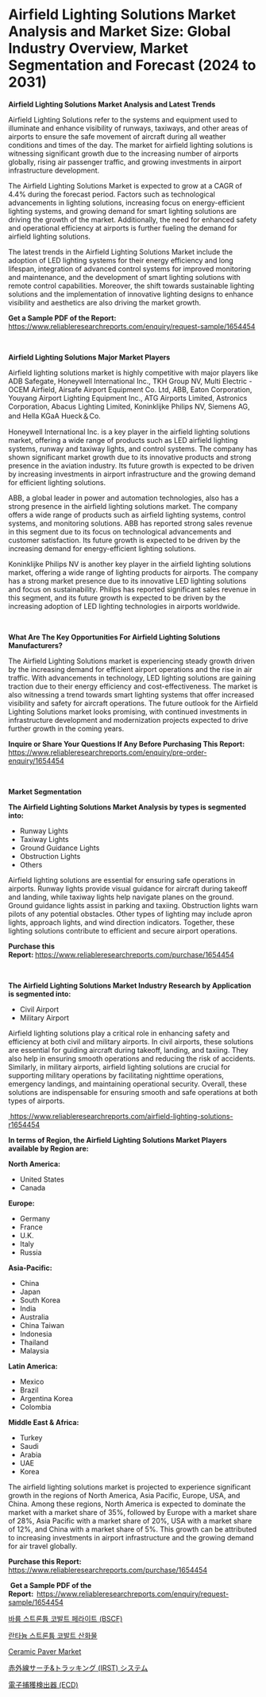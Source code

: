<p><h1>Airfield Lighting Solutions Market Analysis and Market Size: Global Industry Overview, Market Segmentation and Forecast (2024 to 2031)</h1></p><p><strong>Airfield Lighting Solutions Market Analysis and Latest Trends</strong></p>
<p><p>Airfield Lighting Solutions refer to the systems and equipment used to illuminate and enhance visibility of runways, taxiways, and other areas of airports to ensure the safe movement of aircraft during all weather conditions and times of the day. The market for airfield lighting solutions is witnessing significant growth due to the increasing number of airports globally, rising air passenger traffic, and growing investments in airport infrastructure development. </p><p>The Airfield Lighting Solutions Market is expected to grow at a CAGR of 4.4% during the forecast period. Factors such as technological advancements in lighting solutions, increasing focus on energy-efficient lighting systems, and growing demand for smart lighting solutions are driving the growth of the market. Additionally, the need for enhanced safety and operational efficiency at airports is further fueling the demand for airfield lighting solutions.</p><p>The latest trends in the Airfield Lighting Solutions Market include the adoption of LED lighting systems for their energy efficiency and long lifespan, integration of advanced control systems for improved monitoring and maintenance, and the development of smart lighting solutions with remote control capabilities. Moreover, the shift towards sustainable lighting solutions and the implementation of innovative lighting designs to enhance visibility and aesthetics are also driving the market growth.</p></p>
<p><strong>Get a Sample PDF of the Report:&nbsp;</strong> <a href="https://www.reliableresearchreports.com/enquiry/request-sample/1654454">https://www.reliableresearchreports.com/enquiry/request-sample/1654454</a></p>
<p>&nbsp;</p>
<p><strong>Airfield Lighting Solutions Major Market Players</strong></p>
<p><p>Airfield lighting solutions market is highly competitive with major players like ADB Safegate, Honeywell International Inc., TKH Group NV, Multi Electric - OCEM Airfield, Airsafe Airport Equipment Co. Ltd, ABB, Eaton Corporation, Youyang Airport Lighting Equipment Inc., ATG Airports Limited, Astronics Corporation, Abacus Lighting Limited, Koninklijke Philips NV, Siemens AG, and Hella KGaA Hueck＆Co.</p><p>Honeywell International Inc. is a key player in the airfield lighting solutions market, offering a wide range of products such as LED airfield lighting systems, runway and taxiway lights, and control systems. The company has shown significant market growth due to its innovative products and strong presence in the aviation industry. Its future growth is expected to be driven by increasing investments in airport infrastructure and the growing demand for efficient lighting solutions.</p><p>ABB, a global leader in power and automation technologies, also has a strong presence in the airfield lighting solutions market. The company offers a wide range of products such as airfield lighting systems, control systems, and monitoring solutions. ABB has reported strong sales revenue in this segment due to its focus on technological advancements and customer satisfaction. Its future growth is expected to be driven by the increasing demand for energy-efficient lighting solutions.</p><p>Koninklijke Philips NV is another key player in the airfield lighting solutions market, offering a wide range of lighting products for airports. The company has a strong market presence due to its innovative LED lighting solutions and focus on sustainability. Philips has reported significant sales revenue in this segment, and its future growth is expected to be driven by the increasing adoption of LED lighting technologies in airports worldwide.</p></p>
<p>&nbsp;</p>
<p><strong>What Are The Key Opportunities For Airfield Lighting Solutions Manufacturers?</strong></p>
<p><p>The Airfield Lighting Solutions market is experiencing steady growth driven by the increasing demand for efficient airport operations and the rise in air traffic. With advancements in technology, LED lighting solutions are gaining traction due to their energy efficiency and cost-effectiveness. The market is also witnessing a trend towards smart lighting systems that offer increased visibility and safety for aircraft operations. The future outlook for the Airfield Lighting Solutions market looks promising, with continued investments in infrastructure development and modernization projects expected to drive further growth in the coming years.</p></p>
<p><strong>Inquire or Share Your Questions If Any Before Purchasing This Report:</strong> <a href="https://www.reliableresearchreports.com/enquiry/pre-order-enquiry/1654454">https://www.reliableresearchreports.com/enquiry/pre-order-enquiry/1654454</a></p>
<p>&nbsp;</p>
<p><strong>Market Segmentation</strong></p>
<p><strong>The Airfield Lighting Solutions Market Analysis by types is segmented into:</strong></p>
<p><ul><li>Runway Lights</li><li>Taxiway Lights</li><li>Ground Guidance Lights</li><li>Obstruction Lights</li><li>Others</li></ul></p>
<p><p>Airfield lighting solutions are essential for ensuring safe operations in airports. Runway lights provide visual guidance for aircraft during takeoff and landing, while taxiway lights help navigate planes on the ground. Ground guidance lights assist in parking and taxiing. Obstruction lights warn pilots of any potential obstacles. Other types of lighting may include apron lights, approach lights, and wind direction indicators. Together, these lighting solutions contribute to efficient and secure airport operations.</p></p>
<p><strong>Purchase this Report:&nbsp;</strong><a href="https://www.reliableresearchreports.com/purchase/1654454">https://www.reliableresearchreports.com/purchase/1654454</a></p>
<p>&nbsp;</p>
<p><strong>The Airfield Lighting Solutions Market Industry Research by Application is segmented into:</strong></p>
<p><ul><li>Civil Airport</li><li>Military Airport</li></ul></p>
<p><p>Airfield lighting solutions play a critical role in enhancing safety and efficiency at both civil and military airports. In civil airports, these solutions are essential for guiding aircraft during takeoff, landing, and taxiing. They also help in ensuring smooth operations and reducing the risk of accidents. Similarly, in military airports, airfield lighting solutions are crucial for supporting military operations by facilitating nighttime operations, emergency landings, and maintaining operational security. Overall, these solutions are indispensable for ensuring smooth and safe operations at both types of airports.</p></p>
<p><a href="https://www.reliableresearchreports.com/airfield-lighting-solutions-r1654454">&nbsp;https://www.reliableresearchreports.com/airfield-lighting-solutions-r1654454</a></p>
<p><strong>In terms of Region, the Airfield Lighting Solutions Market Players available by Region are:</strong></p>
<p>
    <p> <strong> North America: </strong>
        <ul>
            <li>United States</li>
            <li>Canada</li>
        </ul>
        </p> 
    <p> <strong> Europe: </strong>
        <ul>
            <li>Germany</li>
            <li>France</li>
            <li>U.K.</li>
            <li>Italy</li>
            <li>Russia</li>
        </ul>
        </p> 
    <p> <strong> Asia-Pacific: </strong>
        <ul>
            <li>China</li>
            <li>Japan</li>
            <li>South Korea</li>
            <li>India</li>
            <li>Australia</li>
            <li>China Taiwan</li>
            <li>Indonesia</li>
            <li>Thailand</li>
            <li>Malaysia</li>
        </ul>
        </p> 
    <p> <strong> Latin America: </strong>
        <ul>
            <li>Mexico</li>
            <li>Brazil</li>
            <li>Argentina Korea</li>
            <li>Colombia</li>
        </ul>
        </p> 
    <p> <strong> Middle East & Africa: </strong>
        <ul>
            <li>Turkey</li>
            <li>Saudi</li>
            <li>Arabia</li>
            <li>UAE</li>
            <li>Korea</li>
        </ul>
    </p>
    </p>
<p><p>The airfield lighting solutions market is projected to experience significant growth in the regions of North America, Asia Pacific, Europe, USA, and China. Among these regions, North America is expected to dominate the market with a market share of 35%, followed by Europe with a market share of 28%, Asia Pacific with a market share of 20%, USA with a market share of 12%, and China with a market share of 5%. This growth can be attributed to increasing investments in airport infrastructure and the growing demand for air travel globally.</p></p>
<p><strong>Purchase this Report: </strong><a href="https://www.reliableresearchreports.com/purchase/1654454">https://www.reliableresearchreports.com/purchase/1654454</a></p>
<p>&nbsp;<strong>Get a Sample PDF of the Report:&nbsp;&nbsp;</strong><a href="https://www.reliableresearchreports.com/enquiry/request-sample/1654454">https://www.reliableresearchreports.com/enquiry/request-sample/1654454</a></p>
<p><strong></strong></p>
<p><p><a href="https://github.com/vdhdwjyp90142/Market-Research-Report-List-2/blob/main/3766172173145.md">바륨 스트론튬 코발트 페라이트 (BSCF)</a></p><p><a href="https://github.com/OwenHamiytll568745/Market-Research-Report-List-2/blob/main/3382704173146.md">란타늄 스트론튬 코발트 산화물</a></p><p><a href="https://github.com/amapolalg/Market-Research-Report-List-1/blob/main/ceramic-paver-market.md">Ceramic Paver Market</a></p><p><a href="https://github.com/RudyBoyer2017/Market-Research-Report-List-2/blob/main/2822443160963.md">赤外線サーチ&トラッキング (IRST) システム</a></p><p><a href="https://github.com/BrionnaBoyle/Market-Research-Report-List-1/blob/main/3488264160964.md">電子捕獲検出器 (ECD)</a></p></p>
